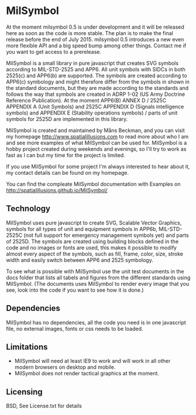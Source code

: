 MilSymbol
=========

At the moment milsymbol 0.5 is under development and it will be released here as soon as the code is more stable. The plan is to make the final release before the end of July 2015. milsymbol 0.5 introduces a new even more flexible API and a big speed bump among other things. Contact me if you want to get access to a prerelease.

MilSymbol is a small library in pure javascript that creates SVG symbols according to MIL-STD-2525 and APP6. All unit symbols with SIDCs in both 2525(c) and APP6(b) are supported. The symbols are created according to APP6(c) symbology and might therefore differ from the  symbols in shown in the standard documents, but they are made according to the standards and follows the way that symbols are created in ADRP 1-02 (US Army Doctrine Reference Publication).
At the moment APP6(B) ANNEX D / 2525C APPENDIX A (Unit Symbols) and 2525C APPENDIX D (Signals intelligence symbols) and APPENDIX E (Stability operations symbols) / parts of unit symbols for 2525D are implemented in this library.

MilSymbol is created and maintained by Måns Beckman, and you can visit my homepage http://www.spatialillusions.com to read more about who I am and see more examples of what MilSymbol can be used for. MilSymbol is a hobby project created during weekends and evenings, so I'll try to work as fast as I can but my time for the project is limited.

If you use MilSymbol for some project I'm always interested to hear about it, my contact details can be found on my homepage. 

You can find the compleate MilSymbol documentation with Examples on http://spatialillusions.github.io/MilSymbol/

Technology
----------

MilSymbol uses pure javascript to create SVG, Scalable Vector Graphics, symbols for all types of unit and equipment symbols in APP6b, MIL-STD-2525C (not full support for emergency management symbols yet) and parts of 2525D. The symbols are created using building blocks defined in the code and no images or fonts are used, this makes it possible to modify almost every aspect of the symbols, such as fill, frame, color, size, stroke width and easily switch between APP6 and 2525 symbology.

To see what is possible with MilSymbol use the unit test documents in the docs folder that lists all tabels and figures from the different standards using MilSymbol. (The documents uses MilSymbol to render every image that you see, look into the code if you want to see how it is done.)

Dependencies
------------

MilSymbol has no dependencies, all the code you need is in one javascript file, no external images, fonts or css needs to be loaded. 

Limitations
-----------

* MilSymbol will need at least IE9 to work and will work in all other modern browsers on desktop and mobile.
* MilSymbol does not render tactical graphics at the moment.

Licensing
---------

BSD, See License.txt for details

